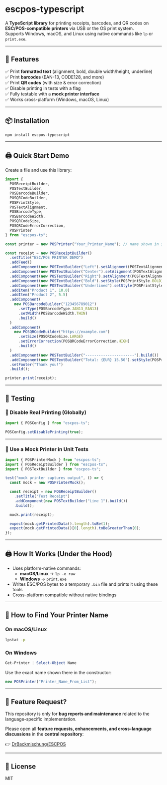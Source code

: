 # escpos-typescript

A **TypeScript library** for printing receipts, barcodes, and QR codes on **ESC/POS-compatible printers** via USB or the OS print system.  
Supports Windows, macOS, and Linux using native commands like `lp` or `print.exe`.

---

## 🚀 Features

✅ Print **formatted text** (alignment, bold, double width/height, underline)  
✅ Print **barcodes** (EAN-13, CODE128, and more)  
✅ Print **QR codes** (with size & error correction)  
✅ Disable printing in tests with a flag  
✅ Fully testable with a **mock printer interface**  
✅ Works cross-platform (Windows, macOS, Linux)

---

## 📦 Installation

```bash
npm install escpos-typescript
```

---

## 🖨️ Quick Start Demo

Create a file and use this library:

```ts
import {
  POSReceiptBuilder,
  POSTextBuilder,
  POSBarcodeBuilder,
  POSQRCodeBuilder,
  POSPrintStyle,
  POSTextAlignment,
  POSBarcodeType,
  POSBarcodeWidth,
  POSQRCodeSize,
  POSQRCodeErrorCorrection,
  POSPrinter
} from "escpos-ts";

const printer = new POSPrinter("Your_Printer_Name"); // name shown in system printer list

const receipt = new POSReceiptBuilder()
  .setTitle("ESC/POS PRINTER DEMO")
  .addFeed()
  .addComponent(new POSTextBuilder("Left").setAlignment(POSTextAlignment.LEFT).build())
  .addComponent(new POSTextBuilder("Center").setAlignment(POSTextAlignment.CENTER).build())
  .addComponent(new POSTextBuilder("Right").setAlignment(POSTextAlignment.RIGHT).build())
  .addComponent(new POSTextBuilder("Bold").setStyle(POSPrintStyle.BOLD).build())
  .addComponent(new POSTextBuilder("Underlined").setStyle(POSPrintStyle.UNDERLINE).build())
  .addItem("Product 1", 10.0)
  .addItem("Product 2", 5.5)
  .addComponent(
    new POSBarcodeBuilder("123456789012")
      .setType(POSBarcodeType.JAN13_EAN13)
      .setWidth(POSBarcodeWidth.THIN)
      .build()
  )
  .addComponent(
    new POSQRCodeBuilder("https://example.com")
      .setSize(POSQRCodeSize.LARGE)
      .setErrorCorrection(POSQRCodeErrorCorrection.HIGH)
      .build()
  )
  .addComponent(new POSTextBuilder("----------------------").build())
  .addComponent(new POSTextBuilder("Total: {EUR} 15.50").setStyle(POSPrintStyle.BOLD).build())
  .setFooter("Thank you!")
  .build();

printer.print(receipt);
```

---

## 🧪 Testing

### 🔹 Disable Real Printing (Globally)

```ts
import { POSConfig } from "escpos-ts";

POSConfig.setDisablePrinting(true);
```

---

### 🔹 Use a Mock Printer in Unit Tests

```ts
import { POSPrinterMock } from "escpos-ts";
import { POSReceiptBuilder } from "escpos-ts";
import { POSTextBuilder } from "escpos-ts";

test("mock printer captures output", () => {
  const mock = new POSPrinterMock();

  const receipt = new POSReceiptBuilder()
    .setTitle("Test Receipt")
    .addComponent(new POSTextBuilder("Line 1").build())
    .build();

  mock.print(receipt);

  expect(mock.getPrintedData().length).toBe(1);
  expect(mock.getPrintedData()[0].length).toBeGreaterThan(0);
});
```

---

## 🖨️ How It Works (Under the Hood)

- Uses platform-native commands:
  - **macOS/Linux** → `lp -o raw`
  - **Windows** → `print.exe`
- Writes ESC/POS bytes to a temporary `.bin` file and prints it using these tools
- Cross-platform compatible without native bindings

---

## 🧾 How to Find Your Printer Name

### On macOS/Linux
```bash
lpstat -p
```

### On Windows
```powershell
Get-Printer | Select-Object Name
```

Use the exact name shown there in the constructor:
```ts
new POSPrinter("Printer_Name_From_List");
```

---

## 📣 Feature Request?

This repository is only for **bug reports and maintenance** related to the language-specific implementation.

Please open all **feature requests, enhancements, and cross-language discussions** in the **central repository**:  

👉 [DrBackmischung/ESCPOS](https://github.com/DrBackmischung/ESCPOS/issues)

---

## 📜 License

MIT

